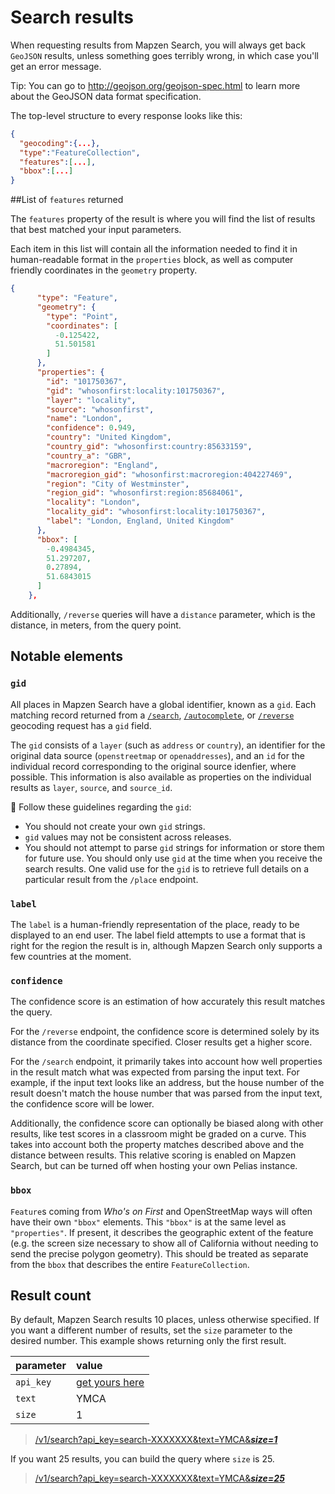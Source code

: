 # Search results

When requesting results from Mapzen Search, you will always get back `GeoJSON` results, unless something goes terribly wrong, in which case you'll get an error message.

  Tip: You can go to http://geojson.org/geojson-spec.html to learn more about the GeoJSON data format specification.

The top-level structure to every response looks like this:

```json
{
  "geocoding":{...},
  "type":"FeatureCollection",
  "features":[...],
  "bbox":[...]
}
```

##List of `features` returned

The `features` property of the result is where you will find the list of results that best matched your input parameters.

Each item in this list will contain all the information needed to find it in human-readable format in the `properties` block, as well as computer friendly coordinates in the `geometry` property.

``` json
{
      "type": "Feature",
      "geometry": {
        "type": "Point",
        "coordinates": [
          -0.125422,
          51.501581
        ]
      },
      "properties": {
        "id": "101750367",
        "gid": "whosonfirst:locality:101750367",
        "layer": "locality",
        "source": "whosonfirst",
        "name": "London",
        "confidence": 0.949,
        "country": "United Kingdom",
        "country_gid": "whosonfirst:country:85633159",
        "country_a": "GBR",
        "macroregion": "England",
        "macroregion_gid": "whosonfirst:macroregion:404227469",
        "region": "City of Westminster",
        "region_gid": "whosonfirst:region:85684061",
        "locality": "London",
        "locality_gid": "whosonfirst:locality:101750367",
        "label": "London, England, United Kingdom"
      },
      "bbox": [
        -0.4984345,
        51.297207,
        0.27894,
        51.6843015
      ]
    },
```

Additionally, `/reverse` queries will have a `distance` parameter, which is the distance, in meters, from the query point.

## Notable elements

### `gid`
All places in Mapzen Search have a global identifier, known as a `gid`. Each matching record returned from a [`/search`](search), [`/autocomplete`](autocomplete), or [`/reverse`](reverse) geocoding request has a `gid` field.

The `gid` consists of a `layer` (such as `address` or `country`), an identifier for the original data source (`openstreetmap` or `openaddresses`),  and an `id` for the individual record corresponding to the original source idenfier, where possible. This information is also available as properties on the individual results as `layer`, `source`, and `source_id`.

:rotating_light: Follow these guidelines regarding the `gid`:

- You should not create your own `gid` strings.
- `gid` values may not be consistent across releases.
- You should not attempt to parse `gid` strings for information or store them for future use. You should only use `gid` at the time when you receive the search results. One valid use for the `gid` is to retrieve full details on a particular result from the `/place` endpoint.

### `label`
The `label` is a human-friendly representation of the place, ready to be displayed to an end user.  The label field attempts to use a format that is right for the region the result is in, although Mapzen Search only supports a few countries at the moment.

### `confidence`
The confidence score is an estimation of how accurately this result matches the query.

For the `/reverse` endpoint, the confidence score is determined solely by its distance from the coordinate specified. Closer results get a higher score.

For the `/search` endpoint, it primarily takes into account how well properties in the result match what was expected from parsing the input text. For example, if the input text looks like an address, but the house number of the result doesn't match the house number that was parsed from the input text, the confidence score will be lower.

Additionally, the confidence score can optionally be biased along with other results, like test scores in a classroom might be graded on a curve. This takes into account both the property matches described above and the distance between results. This relative scoring is enabled on Mapzen Search, but can be turned off when hosting your own Pelias instance.

### `bbox`
`Feature`s coming from _Who's on First_ and OpenStreetMap ways will often have their own `"bbox"` elements. This `"bbox"` is at the same level as `"properties"`. If present, it describes the geographic extent of the feature (e.g. the screen size necessary to show all of California without needing to send the precise polygon geometry). This should be treated as separate from the `bbox` that describes the entire `FeatureCollection`.

## Result count

By default, Mapzen Search results 10 places, unless otherwise specified. If you want a different number of results, set the `size` parameter to the desired number. This example shows returning only the first result.

| parameter | value |
| :--- | :--- |
| `api_key` | [get yours here](https://mapzen.com/developers) |
| `text` | YMCA |
| `size` | 1 |

> [/v1/search?api_key=search-XXXXXXX&text=YMCA&___size=1___](https://search.mapzen.com/v1/search?api_key=search-XXXXXXX&text=YMCA&size=1)

If you want 25 results, you can build the query where `size` is 25.

> [/v1/search?api_key=search-XXXXXXX&text=YMCA&___size=25___](https://search.mapzen.com/v1/search?api_key=search-XXXXXXX&text=YMCA&size=25)
